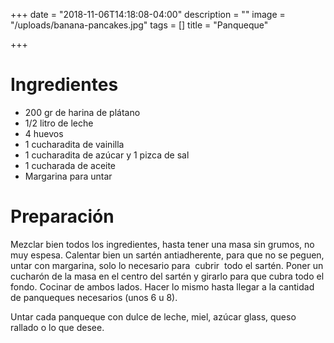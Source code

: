 +++
date = "2018-11-06T14:18:08-04:00"
description = ""
image = "/uploads/banana-pancakes.jpg"
tags = []
title = "Panqueque"

+++
# Ingredientes

* 200 gr de harina de plátano
* 1/2 litro de leche
* 4 huevos
* 1 cucharadita de vainilla
* 1 cucharadita de azúcar y 1 pizca de sal
* 1 cucharada de aceite
* Margarina para untar

# Preparación

Mezclar bien todos los ingredientes, hasta tener una masa sin grumos, no muy espesa. Calentar bien un sartén antiadherente, para que no se peguen, untar con margarina, solo lo necesario para  cubrir  todo el sartén. Poner un cucharón de la masa en el centro del sartén y girarlo para que cubra todo el fondo. Cocinar de ambos lados. Hacer lo mismo hasta llegar a la cantidad de panqueques necesarios (unos 6 u 8).

Untar cada panqueque con dulce de leche, miel, azúcar glass, queso rallado o lo que desee.